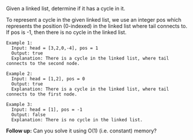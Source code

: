 Given a linked list, determine if it has a cycle in it.

To represent a cycle in the given linked list, we use an integer pos which represents the position (0-indexed)
in the linked list where tail connects to. If pos is -1, then there is no cycle in the linked list.

```
Example 1:
  Input: head = [3,2,0,-4], pos = 1
  Output: true
  Explanation: There is a cycle in the linked list, where tail connects to the second node.

Example 2:
  Input: head = [1,2], pos = 0
  Output: true
  Explanation: There is a cycle in the linked list, where tail connects to the first node.

Example 3:
  Input: head = [1], pos = -1
  Output: false
  Explanation: There is no cycle in the linked list.
```

**Follow up:**
  Can you solve it using O(1) (i.e. constant) memory?